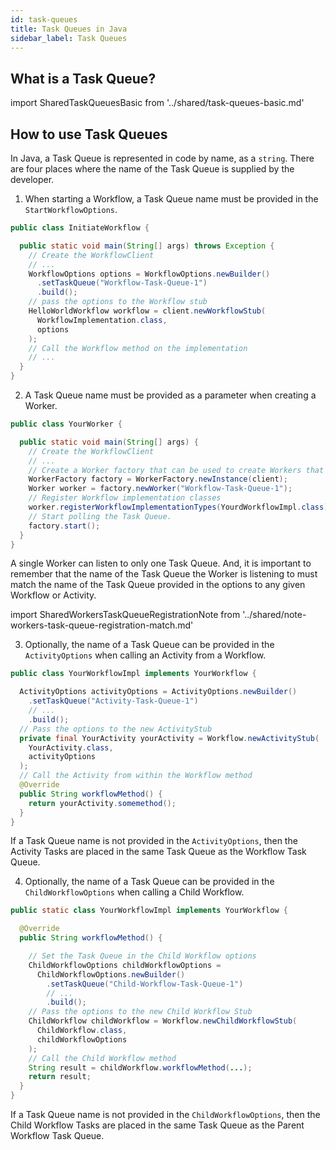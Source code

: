 ```yaml
---
id: task-queues
title: Task Queues in Java
sidebar_label: Task Queues
---
```


## What is a Task Queue?

import SharedTaskQueuesBasic from '../shared/task-queues-basic.md'

<SharedTaskQueuesBasic
workflowLink="/docs/java/workflows"
workerLink="/docs/java/workers"
/>

## How to use Task Queues

In Java, a Task Queue is represented in code by name, as a `string`.
There are four places where the name of the Task Queue is supplied by the developer.

1. When starting a Workflow, a Task Queue name must be provided in the `StartWorkflowOptions`.

```java
public class InitiateWorkflow {

  public static void main(String[] args) throws Exception {
    // Create the WorkflowClient
    // ...
    WorkflowOptions options = WorkflowOptions.newBuilder()
      .setTaskQueue("Workflow-Task-Queue-1")
      .build();
    // pass the options to the Workflow stub
    HelloWorldWorkflow workflow = client.newWorkflowStub(
      WorkflowImplementation.class,
      options
    );
    // Call the Workflow method on the implementation
    // ...
  }
}
```

2. A Task Queue name must be provided as a parameter when creating a Worker.

```java
public class YourWorker {

  public static void main(String[] args) {
    // Create the WorkflowClient
    // ...
    // Create a Worker factory that can be used to create Workers that poll specific Task Queues.
    WorkerFactory factory = WorkerFactory.newInstance(client);
    Worker worker = factory.newWorker("Workflow-Task-Queue-1");
    // Register Workflow implementation classes
    worker.registerWorkflowImplementationTypes(YourdWorkflowImpl.class);
    // Start polling the Task Queue.
    factory.start();
  }
}
```

A single Worker can listen to only one Task Queue.
And, it is important to remember that the name of the Task Queue the Worker is listening to must match the name of the Task Queue provided in the options to any given Workflow or Activity.

import SharedWorkersTaskQueueRegistrationNote from '../shared/note-workers-task-queue-registration-match.md'

<SharedWorkersTaskQueueRegistrationNote />

3. Optionally, the name of a Task Queue can be provided in the `ActivityOptions` when calling an Activity from a Workflow.

```java
public class YourWorkflowImpl implements YourWorkflow {

  ActivityOptions activityOptions = ActivityOptions.newBuilder()
    .setTaskQueue("Activity-Task-Queue-1")
    // ...
    .build();
  // Pass the options to the new ActivityStub
  private final YourActivity yourActivity = Workflow.newActivityStub(
    YourActivity.class,
    activityOptions
  );
  // Call the Activity from within the Workflow method
  @Override
  public String workflowMethod() {
    return yourActivity.somemethod();
  }
}
```

If a Task Queue name is not provided in the `ActivityOptions`, then the Activity Tasks are placed in the same Task Queue as the Workflow Task Queue.

4. Optionally, the name of a Task Queue can be provided in the `ChildWorkflowOptions` when calling a Child Workflow.

```java
public static class YourWorkflowImpl implements YourWorkflow {

  @Override
  public String workflowMethod() {

    // Set the Task Queue in the Child Workflow options
    ChildWorkflowOptions childWorkflowOptions =
      ChildWorkflowOptions.newBuilder()
        .setTaskQueue("Child-Workflow-Task-Queue-1")
        // ...
        .build();
    // Pass the options to the new Child Workflow Stub
    ChildWorkflow childWorkflow = Workflow.newChildWorkflowStub(
      ChildWorkflow.class,
      childWorkflowOptions
    );
    // Call the Child Workflow method
    String result = childWorkflow.workflowMethod(...);
    return result;
  }
}
```

If a Task Queue name is not provided in the `ChildWorkflowOptions`, then the Child Workflow Tasks are placed in the same Task Queue as the Parent Workflow Task Queue.
